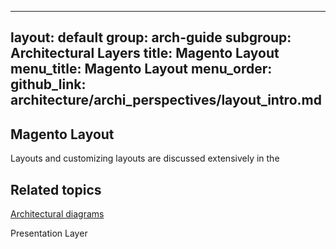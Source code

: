 

---
layout: default
group: arch-guide
subgroup: Architectural Layers
title: Magento Layout 
menu_title: Magento Layout 
menu_order: 
github_link: architecture/archi_perspectives/layout_intro.md
---




<h2>Magento Layout</h2>

  

Layouts and customizing layouts are discussed extensively in the 
<h2 id="related">Related topics</h2>
<a href="{{ site.gdeurl }}architecture/archi_perspectives/arch_diagrams.html">Architectural diagrams</a>

Presentation Layer






 
